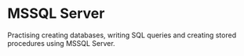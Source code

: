 # MSSQL Server
 
Practising creating databases, writing SQL queries and creating stored procedures using MSSQL Server. 
